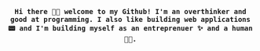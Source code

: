 <h4 align="center"><samp> Hi there 👋🏻 welcome to my Github! I'm an overthinker and good at programming. I also like building web applications 📟 and I'm building myself as an entreprenuer ✨ and a human 👦🏻.️ </samp></h4>
